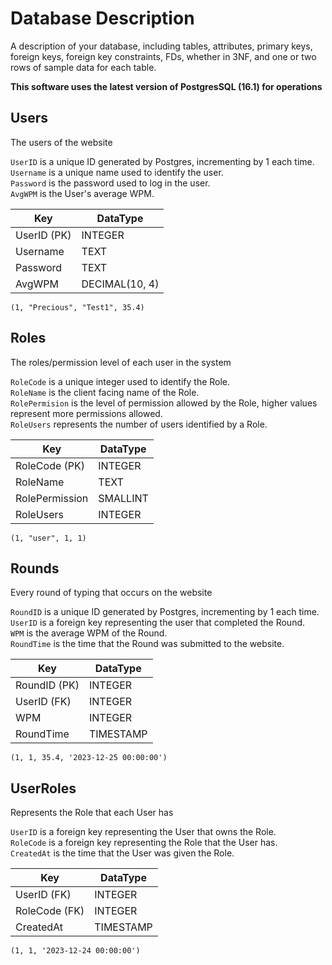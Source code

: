 # Database Description

A description of your database, including tables, attributes, primary keys, foreign keys, 
foreign key constraints, FDs, whether in 3NF, and one or two rows of sample data for each table. 

**This software uses the latest version of PostgresSQL (16.1) for operations**

## Users
The users of the website  

`UserID` is a unique ID generated by Postgres, incrementing by 1 each time.  
`Username` is a unique name used to identify the user.  
`Password` is the password used to log in the user.  
`AvgWPM` is the User's average WPM.  


| Key         | DataType       |
|-------------|----------------|
| UserID (PK) | INTEGER        |
| Username    | TEXT           |
| Password    | TEXT           |
| AvgWPM      | DECIMAL(10, 4) |

`(1, "Precious", "Test1", 35.4)`  

## Roles
The roles/permission level of each user in the system  

`RoleCode` is a unique integer used to identify the Role.  
`RoleName` is the client facing name of the Role.  
`RolePermision` is the level of permission allowed by the Role, higher values represent 
more permissions allowed.  
`RoleUsers` represents the number of users identified by a Role.  


| Key            | DataType |
|----------------|----------|
| RoleCode (PK)  | INTEGER  |
| RoleName       | TEXT     |
| RolePermission | SMALLINT |
| RoleUsers      | INTEGER  |

`(1, "user", 1, 1)`  


## Rounds
Every round of typing that occurs on the website  

`RoundID` is a unique ID generated by Postgres, incrementing by 1 each time.  
`UserID` is a foreign key representing the user that completed the Round.  
`WPM` is the average WPM of the Round.  
`RoundTime` is the time that the Round was submitted to the website.  

| Key          | DataType  |
|--------------|-----------|
| RoundID (PK) | INTEGER   |
| UserID (FK)  | INTEGER   |
| WPM          | INTEGER   |
| RoundTime    | TIMESTAMP |

`(1, 1, 35.4, '2023-12-25 00:00:00')`  


## UserRoles
Represents the Role that each User has  

`UserID` is a foreign key representing the User that owns the Role.  
`RoleCode` is a foreign key representing the Role that the User has.  
`CreatedAt` is the time that the User was given the Role.  

| Key           | DataType  |
|---------------|-----------|
| UserID (FK)   | INTEGER   |
| RoleCode (FK) | INTEGER   |
| CreatedAt     | TIMESTAMP |

`(1, 1, '2023-12-24 00:00:00')`  
